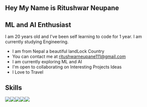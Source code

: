 <h2>Hey <a href="https://user-images.githubusercontent.com/18350557/176309783-0785949b-9127-417c-8b55-ab5a4333674e.gif"></a>My Name is Ritushwar Neupane</h2>
  <h2>ML and AI Enthusiast</h2>
  <p>I am 20 years old and I've been self learning to code for 1 year. I am currently studying Engineering.</p>
  <ul>
    <li>I am from Nepal a beautiful landLock Country</li>
    <li>You can contact me at <a href ="">ritushwarneupane111@gmail.com</a></li>
    <li>I am currently exploring ML and AI</li>
    <li>I'm open to collaborating on Interesting Projects Ideas</li>
<li>I Love to Travel</li>
  </ul>
  <h2>Skills</h2>
  <div class="inline-images">
  <img src="https://img.shields.io/badge/C-00599C?style=for-the-badge&logo=c&logoColor=white"/><img src="https://img.shields.io/badge/C%2B%2B-00599C?style=for-the-badge&logo=c%2B%2B&logoColor=white" /><img src="https://img.shields.io/badge/Python-FFD43B?style=for-the-badge&logo=python&logoColor=blue"/><img src="https://img.shields.io/badge/Numpy-777BB4?style=for-the-badge&logo=numpy&logoColor=white"/><img src="https://img.shields.io/badge/Pandas-2C2D72?style=for-the-badge&logo=pandas&logoColor=white"/>
  </div>
<!--
**Ritushwar/Ritushwar** is a ✨ _special_ ✨ repository because its `README.md` (this file) appears on your GitHub profile.

Here are some ideas to get you started:

- 🔭 I’m currently working on ...
- 🌱 I’m currently learning ...
- 👯 I’m looking to collaborate on ...
- 🤔 I’m looking for help with ...
- 💬 Ask me about ...
- 📫 How to reach me: ...
- 😄 Pronouns: ...
- ⚡ Fun fact: ...
-->
